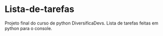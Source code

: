 # Lista-de-tarefas
Projeto final do curso de python DiversificaDevs.
Lista de tarefas feitas em python para o console.
